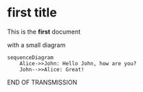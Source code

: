 # first title

This is the **first** document

with a small diagram

```mermaid
sequenceDiagram
    Alice->>John: Hello John, how are you?
    John-->>Alice: Great!
```

END OF TRANSMISSION
